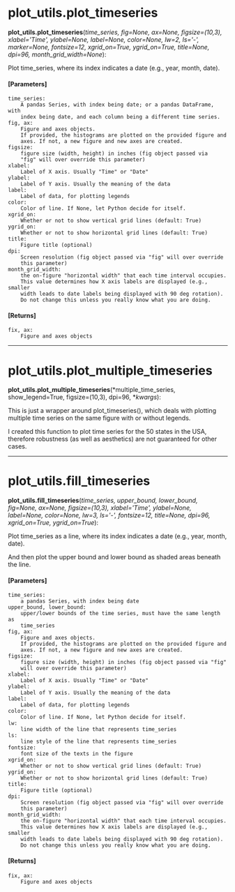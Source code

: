# plot_utils.plot_timeseries

**plot_utils.plot_timeseries**(*time_series, fig=None, ax=None, figsize=(10,3), xlabel='Time', ylabel=None, label=None, color=None, lw=2, ls='-', marker=None, fontsize=12, xgrid_on=True, ygrid_on=True, title=None, dpi=96, month_grid_width=None*):

Plot time_series, where its index indicates a date (e.g., year, month, date).

#### [Parameters]
    time_series:
        A pandas Series, with index being date; or a pandas DataFrame, with
        index being date, and each column being a different time series.
    fig, ax:
        Figure and axes objects.
        If provided, the histograms are plotted on the provided figure and
        axes. If not, a new figure and new axes are created.
    figsize:
        figure size (width, height) in inches (fig object passed via
        "fig" will over override this parameter)
    xlabel:
        Label of X axis. Usually "Time" or "Date"
    ylabel:
        Label of Y axis. Usually the meaning of the data
    label:
        Label of data, for plotting legends
    color:
        Color of line. If None, let Python decide for itself.
    xgrid_on:
        Whether or not to show vertical grid lines (default: True)
    ygrid_on:
        Whether or not to show horizontal grid lines (default: True)
    title:
        Figure title (optional)
    dpi:
        Screen resolution (fig object passed via "fig" will over override
        this parameter)
    month_grid_width:
        the on-figure "horizontal width" that each time interval occupies.
        This value determines how X axis labels are displayed (e.g., smaller
        width leads to date labels being displayed with 90 deg rotation).
        Do not change this unless you really know what you are doing.

#### [Returns]
    fix, ax:
        Figure and axes objects

--------------------------------------------------------
# plot_utils.plot_multiple_timeseries

**plot_utils.plot_multiple_timeseries**(*multiple_time_series, show_legend=True, figsize=(10,3), dpi=96, **kwargs*):

This is just a wrapper around plot_timeseries(), which deals with plotting multiple time series on the same figure with or without legends.

I created this function to plot time series for the 50 states in the USA, therefore robustness (as well as aesthetics) are not guaranteed for other cases.

---------------------------------------------------------
# plot_utils.fill_timeseries

**plot_utils.fill_timeseries**(*time_series, upper_bound, lower_bound, fig=None, ax=None, figsize=(10,3), xlabel='Time', ylabel=None, label=None, color=None, lw=3, ls='-', fontsize=12, title=None, dpi=96, xgrid_on=True, ygrid_on=True*):

Plot time_series as a line, where its index indicates a date (e.g., year, month, date).

And then plot the upper bound and lower bound as shaded areas beneath the line.

#### [Parameters]
    time_series:
        a pandas Series, with index being date
    upper_bound, lower_bound:
        upper/lower bounds of the time series, must have the same length as
        time_series
    fig, ax:
        Figure and axes objects.
        If provided, the histograms are plotted on the provided figure and
        axes. If not, a new figure and new axes are created.
    figsize:
        figure size (width, height) in inches (fig object passed via "fig"
        will over override this parameter)
    xlabel:
        Label of X axis. Usually "Time" or "Date"
    ylabel:
        Label of Y axis. Usually the meaning of the data
    label:
        Label of data, for plotting legends
    color:
        Color of line. If None, let Python decide for itself.
    lw:
        line width of the line that represents time_series
    ls:
        line style of the line that represents time_series
    fontsize:
        font size of the texts in the figure
    xgrid_on:
        Whether or not to show vertical grid lines (default: True)
    ygrid_on:
        Whether or not to show horizontal grid lines (default: True)
    title:
        Figure title (optional)
    dpi:
        Screen resolution (fig object passed via "fig" will over override
        this parameter)
    month_grid_width:
        the on-figure "horizontal width" that each time interval occupies.
        This value determines how X axis labels are displayed (e.g., smaller
        width leads to date labels being displayed with 90 deg rotation).
        Do not change this unless you really know what you are doing.

#### [Returns]
    fix, ax:
        Figure and axes objects
